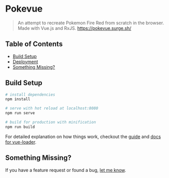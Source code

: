 # Pokevue

> An attempt to recreate Pokemon Fire Red from scratch in the browser.
> Made with Vue.js and RxJS.
> https://pokevue.surge.sh/

## Table of Contents

- [Build Setup](#build-setup)
- [Deployment](#deployment)
- [Something Missing?](#something-missing)

## Build Setup

``` bash
# install dependencies
npm install

# serve with hot reload at localhost:8080
npm run serve

# build for production with minification
npm run build
```

For detailed explanation on how things work, checkout the [guide](http://vuejs-templates.github.io/webpack/) and [docs for vue-loader](http://vuejs.github.io/vue-loader).

## Something Missing?

If you have a feature request or found a bug, [let me know](https://github.com/mmorainville/pokevue/issues).
